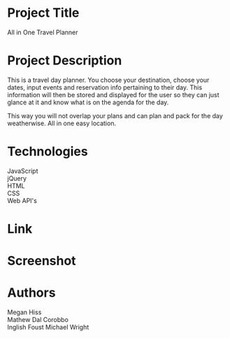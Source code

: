 # Project Title

All in One Travel Planner



# Project Description

This is a travel day planner.  You choose your destination, choose your dates, input events and reservation info pertaining to their day.  This information will then be stored and displayed for the user so they can just glance at it and know what is on the agenda for the day.  

This way you will not overlap your plans and can plan and pack for the day weatherwise. All in one easy location.

#  Technologies
JavaScript     
jQuery  
HTML    
CSS    
Web API's

# Link


# Screenshot



# Authors

Megan Hiss  
Mathew Dal Corobbo  
Inglish Foust 
 Michael Wright




